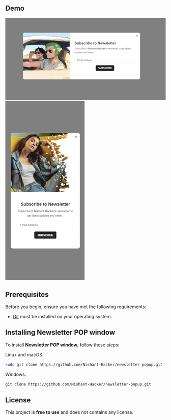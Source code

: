 
## Demo

![Newsletter  POP window Desktop Demo](./website-demo-image/desktop.png "Desktop Demo")
![Newsletter  POP window Mobile Demo](./website-demo-image/mobile.png "Mobile Demo")

## Prerequisites

Before you begin, ensure you have met the following requirements:

* [Git](https://git-scm.com/downloads "Download Git") must be installed on your operating system.

## Installing Newsletter  POP window

To install **Newsletter  POP window**, follow these steps:

Linux and macOS:

```bash
sudo git clone https://github.com/Nishant-Hacker/newsletter-popup.git
```

Windows:

```bash
git clone https://github.com/Nishant-Hacker/newsletter-popup.git
```


## License

This project is **free to use** and does not contains any license.
